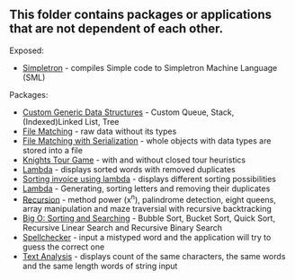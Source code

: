 <h2>This folder contains packages or applications that are not dependent of each other.</h2>
<p>
Exposed:
<ul>
<li><a href="simpletron">Simpletron</a> - compiles Simple code to Simpletron Machine Language (SML)</li>
</ul>
</p>
<p>
Packages:
<ul>
<li><a href="customgenericdatastructures">Custom Generic Data Structures</a> - Custom Queue, Stack, (Indexed)Linked List, Tree</li>
<li><a href="filematching">File Matching</a> - raw data without its types</li>
<li><a href="filematchingserialization">File Matching with Serialization</a> - whole objects with data types are stored into a file</a>
<li><a href="knightstour">Knights Tour Game</a> - with and without closed tour heuristics
<li><a href="lambdaduplicatewordremoval">Lambda</a> - displays sorted words with removed duplicates</li>
<li><a href="lambdainvoice">Sorting invoice using lambda</a> - displays different sorting possibilities</li>
<li><a href="lambdasortinglettersandremovingduplicates">Lambda</a> - Generating, sorting letters and removing their duplicates</li>
<li><a href="recursion">Recursion</a> - method power (x<sup>n</sup>), palindrome detection, eight queens, array manipulation and maze traversial with recursive backtracking</li>
<li><a href="sortsearchbigo">Big O: Sorting and Searching</a> - Bubble Sort, Bucket Sort, Quick Sort, Recursive Linear Search and Recursive Binary Search</li>
<li><a href="spellchecker">Spellchecker</a> - input a mistyped word and the application will try to guess the correct one
<li><a href="textanalysis">Text Analysis</a> - displays count of the same characters, the same words and the same length words of string input</li>
</ul>
</p>
